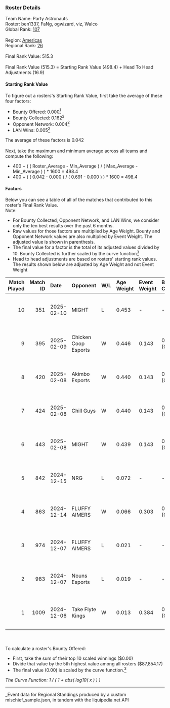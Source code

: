### Roster Details<br />
Team Name: Party Astronauts<br />
Roster: ben1337, FaNg, ogwizard, viz, Walco<br />
Global Rank: [107](../../standings_global_2025_06_02.md)<br />
<br />
Region: [Americas]( ../../standings_americas_2025_06_02.md)<br />
Regional Rank: [26]( ../../standings_americas_2025_06_02.md)<br />
<br />
Final Rank Value:  515.3<br />
<br />
Final Rank Value (515.3) = Starting Rank Value (498.4) + Head To Head Adjustments (16.9)<br />

#### Starting Rank Value<br />
To figure out a rosters's Starting Rank Value, first take the average of these four factors:<br />
- Bounty Offered: 0.000[<sup>1</sup>](#table2)
- Bounty Collected: 0.162[<sup>2</sup>](#table1)
- Opponent Network: 0.004[<sup>2</sup>](#table1)
- LAN Wins: 0.005[<sup>2</sup>](#table1)

The average of these factors is 0.042<br />
<br />
Next, take the maximum and minimum average across all teams and compute the following:<br />
- 400 + ( ( Roster_Average - Min_Average ) / ( Max_Average - Min_Average ) ) * 1600 = 498.4
- 400 + ( ( 0.042 - 0.000 ) / ( 0.691 - 0.000 ) ) * 1600 = 498.4


#### Factors<br />
Below you can see a table of all of the matches that contributed to this roster's Final Rank Value.<br />
Note:<br />

- For Bounty Collected, Opponent Network, and LAN Wins, we consider only the ten best results over the past 6 months.
- Raw values for those factors are multiplied by Age Weight. Bounty and Opponent Network values are also multiplied by Event Weight. The adjusted value is shown in parenthesis.
- The final value for a factor is the total of its adjusted values divided by 10. Bounty Collected is further scaled by the curve function[<sup>3</sup>](#curveFunction)
- Head to head adjustments are based on rosters' starting rank values. The results shown below are adjusted by Age Weight and not Event Weight
<span id="table1"></span><br />


| Match Played | Match ID | Date       | Opponent             | W/L | Age Weight | Event Weight | Bounty Collected | Opponent Network | LAN Wins  | H2H Adj. | Roster                                 |
| -: | -: | :- | :- | :- | :- | :- | :- | :- | :- | -: | :- |
|           10 |      351 | 2025-02-10 | MIGHT                | L   | 0.453      | -            | -                | -                | -         |    -7.35 | ben1337, FaNg, ogwizard, viz, Walco    |
|            9 |      395 | 2025-02-09 | Chicken Coop Esports | W   | 0.446      | 0.143        | 0.001 (0.000)    | 0.080 (0.005)    | 0 (0.000) |     7.59 | ben1337, FaNg, ogwizard, viz, Walco    |
|            8 |      420 | 2025-02-08 | Akimbo Esports       | W   | 0.440      | 0.143        | 0.000 (0.000)    | 0.080 (0.005)    | 0 (0.000) |     4.94 | ben1337, FaNg, ogwizard, viz, Walco    |
|            7 |      424 | 2025-02-08 | Chill Guys           | W   | 0.440      | 0.143        | 0.000 (0.000)    | 0.161 (0.010)    | 0 (0.000) |     5.05 | ben1337, FaNg, ogwizard, viz, Walco    |
|            6 |      443 | 2025-02-08 | MIGHT                | W   | 0.439      | 0.143        | 0.000 (0.000)    | 0.253 (0.016)    | 0 (0.000) |     6.95 | ben1337, FaNg, ogwizard, viz, Walco    |
|            5 |      842 | 2024-12-15 | NRG                  | L   | 0.072      | -            | -                | -                | -         |    -0.52 | ben1337, FaNg, Infinite, ogwizard, viz |
|            4 |      863 | 2024-12-14 | FLUFFY AIMERS        | W   | 0.066      | 0.303        | 0.000 (0.000)    | 0.011 (0.000)    | 0 (0.000) |     0.80 | ben1337, FaNg, Infinite, ogwizard, viz |
|            3 |      974 | 2024-12-07 | FLUFFY AIMERS        | L   | 0.021      | -            | -                | -                | -         |    -0.40 | ben1337, FaNg, Infinite, ogwizard, viz |
|            2 |      983 | 2024-12-07 | Nouns Esports        | L   | 0.019      | -            | -                | -                | -         |    -0.29 | ben1337, FaNg, Infinite, ogwizard, viz |
|            1 |     1009 | 2024-12-06 | Take Flyte Kings     | W   | 0.013      | 0.384        | 0.000 (0.000)    | 0.000 (0.000)    | 1 (0.013) |     0.15 | ben1337, FaNg, Infinite, ogwizard, viz |

<br />
<span id="table2"></span><br />
To calculate a roster's Bounty Offered:<br />

- First, take the sum of their top 10 scaled winnings ($0.00)
- Divide that value by the 5th highest value among all rosters ($87,854.17)
- The final value (0.00) is scaled by the curve function.[<sup>3</sup>](#curveFunction)

<span id="curveFunction"></span>_The Curve Function: 1 / ( 1 + abs( log10( x ) ) )_<br />

---
_Event data for Regional Standings produced by a custom mischief_sample.json, in tandem with the liquipedia.net API<br />
